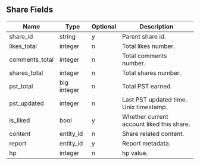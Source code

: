 ## Share Fields
| Name               | Type           | Optional | Description                                         |
| ------------------ | -------------- | -------- | --------------------------------------- |
| share_id           | string         | y        | Parent share id.                        |
| likes_total        | integer        | n        | Total likes number.                     |
| comments_total     | integer        | n        | Total comments number.                  |
| shares_total       | integer        | n        | Total shares number.                    |
| pst_total          | big integer    | n        | Total PST earned.                       |
| pst_updated        | integer        | n        | Last PST updated time. Unix timestamp.  |
| is_liked           | bool           | y        | Whether current account liked this share.|
| content            | entity_id      | n        | Share related content.                  |
| report             | entity_id      | y        | Report metadata.                        |
| hp                 | integer        | n        | hp value.                               |